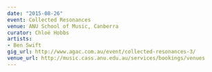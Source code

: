 ```yaml
---
date: "2015-08-26"
event: Collected Resonances
venue: ANU School of Music, Canberra
curator: Chloë Hobbs
artists:
- Ben Swift
gig_url: http://www.agac.com.au/event/collected-resonances-3/
venue_url: http://music.cass.anu.edu.au/services/bookings/venues
---
```

